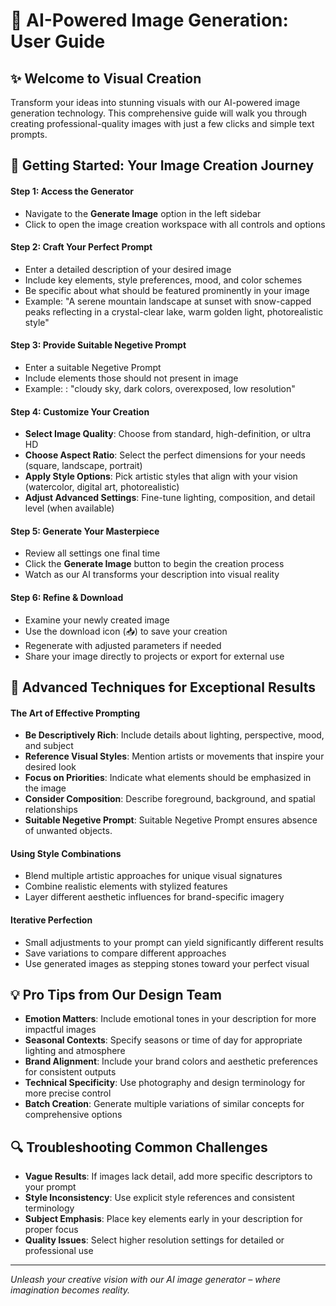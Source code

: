 # 📖 AI-Powered Image Generation: User Guide

## ✨ Welcome to Visual Creation

Transform your ideas into stunning visuals with our AI-powered image generation technology. This comprehensive guide will walk you through creating professional-quality images with just a few clicks and simple text prompts.

## 🚀 Getting Started: Your Image Creation Journey

#### Step 1: Access the Generator
* Navigate to the **Generate Image** option in the left sidebar
* Click to open the image creation workspace with all controls and options

#### Step 2: Craft Your Perfect Prompt
* Enter a detailed description of your desired image
* Include key elements, style preferences, mood, and color schemes
* Be specific about what should be featured prominently in your image
* Example: "A serene mountain landscape at sunset with snow-capped peaks reflecting in a crystal-clear lake, warm golden light, photorealistic style"

#### Step 3: Provide Suitable Negetive Prompt
- Enter a suitable Negetive Prompt
- Include elements those should not present in image
- Example: : "cloudy sky, dark colors, overexposed, low resolution"

#### Step 4: Customize Your Creation
* **Select Image Quality**: Choose from standard, high-definition, or ultra HD
* **Choose Aspect Ratio**: Select the perfect dimensions for your needs (square, landscape, portrait)
* **Apply Style Options**: Pick artistic styles that align with your vision (watercolor, digital art, photorealistic)
* **Adjust Advanced Settings**: Fine-tune lighting, composition, and detail level (when available)

#### Step 5: Generate Your Masterpiece
* Review all settings one final time
* Click the **Generate Image** button to begin the creation process
* Watch as our AI transforms your description into visual reality

#### Step 6: Refine & Download
* Examine your newly created image
* Use the download icon (📥) to save your creation
* Regenerate with adjusted parameters if needed
* Share your image directly to projects or export for external use

## 🌟 Advanced Techniques for Exceptional Results

#### The Art of Effective Prompting
* **Be Descriptively Rich**: Include details about lighting, perspective, mood, and subject
* **Reference Visual Styles**: Mention artists or movements that inspire your desired look
* **Focus on Priorities**: Indicate what elements should be emphasized in the image
* **Consider Composition**: Describe foreground, background, and spatial relationships
* **Suitable Negetive Prompt**: Suitable Negetive Prompt ensures absence of unwanted objects.

#### Using Style Combinations
* Blend multiple artistic approaches for unique visual signatures
* Combine realistic elements with stylized features
* Layer different aesthetic influences for brand-specific imagery

#### Iterative Perfection
* Small adjustments to your prompt can yield significantly different results
* Save variations to compare different approaches
* Use generated images as stepping stones toward your perfect visual

## 💡 Pro Tips from Our Design Team

* **Emotion Matters**: Include emotional tones in your description for more impactful images
* **Seasonal Contexts**: Specify seasons or time of day for appropriate lighting and atmosphere
* **Brand Alignment**: Include your brand colors and aesthetic preferences for consistent outputs
* **Technical Specificity**: Use photography and design terminology for more precise control
* **Batch Creation**: Generate multiple variations of similar concepts for comprehensive options

## 🔍 Troubleshooting Common Challenges

* **Vague Results**: If images lack detail, add more specific descriptors to your prompt
* **Style Inconsistency**: Use explicit style references and consistent terminology
* **Subject Emphasis**: Place key elements early in your description for proper focus
* **Quality Issues**: Select higher resolution settings for detailed or professional use

---

*Unleash your creative vision with our AI image generator – where imagination becomes reality.*